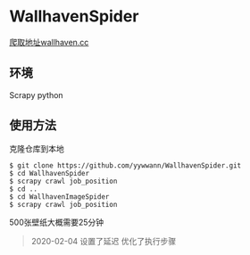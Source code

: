 # WallhavenSpider

[爬取地址wallhaven.cc](https://wallhaven.cc/toplist)

## 环境
Scrapy
python

## 使用方法

克隆仓库到本地
```shell
$ git clone https://github.com/yywwann/WallhavenSpider.git
$ cd WallhavenSpider
$ scrapy crawl job_position
$ cd ..
$ cd WallhavenImageSpider
$ scrapy crawl job_position
```

500张壁纸大概需要25分钟

> 2020-02-04
> 设置了延迟
> 优化了执行步骤